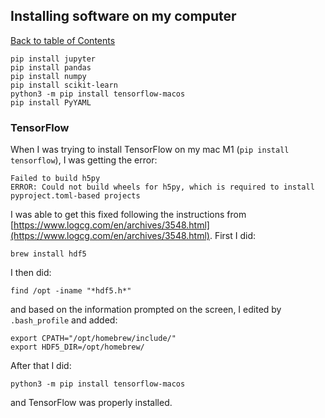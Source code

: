 ## Installing software on my computer
[Back to table of Contents](../README.md)

```
pip install jupyter
pip install pandas
pip install numpy
pip install scikit-learn
python3 -m pip install tensorflow-macos
pip install PyYAML
```

### TensorFlow

When I was trying to install TensorFlow on my mac M1 (```pip install tensorflow```), I was getting the error:

```
Failed to build h5py
ERROR: Could not build wheels for h5py, which is required to install pyproject.toml-based projects
```

I was able to get this fixed following the instructions from [https://www.logcg.com/en/archives/3548.html](https://www.logcg.com/en/archives/3548.html). First I did:

```
brew install hdf5
```

I then did:

```
find /opt -iname "*hdf5.h*"
```

and based on the information prompted on the screen, I edited by ```.bash_profile``` and added:

```
export CPATH="/opt/homebrew/include/"
export HDF5_DIR=/opt/homebrew/
```

After that I did:

```
python3 -m pip install tensorflow-macos
```

and TensorFlow was properly installed.